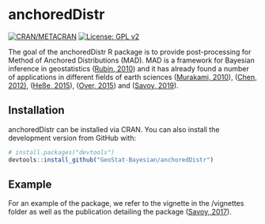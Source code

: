 
<!-- README.md is generated from README.Rmd. Please edit that file -->

# anchoredDistr

<!-- badges: start -->

[![CRAN/METACRAN](https://img.shields.io/cran/v/anchoredDistr)](https://cran.r-project.org/web/packages/anchoredDistr/index.html)
[![License: GPL
v2](https://img.shields.io/badge/License-GPL%20v2-blue.svg)](https://www.gnu.org/licenses/old-licenses/gpl-2.0.en.html)
<!-- badges: end -->

The goal of the anchoredDistr R package is to provide post-processing
for Method of Anchored Distributions (MAD). MAD is a framework for
Bayesian inference in geostatistics
([Rubin, 2010](https://doi.org/10.1029/2009wr008799)) and it has already
found a number of applications in different fields of earth sciences
([Murakami, 2010](https://doi.org/10.5194/hess-14-1989-2010)),
([Chen, 2012)](https://doi.org/10.1029/2011wr010675),
([Heße, 2015](https://doi.org/10.1016/j.jhydrol.2015.09.067)),
([Over, 2015](https://doi.org/10.1002/2014WR015252)) and
([Savoy, 2019](https://doi.org/10.1007/s00477-019-01697-9)).

## Installation

anchoredDistr can be installed via CRAN. You can also install the
development version from GitHub with:

``` r
# install.packages("devtools")
devtools::install_github("GeoStat-Bayesian/anchoredDistr")
```

## Example

For an example of the package, we refer to the vignette in the
/vignettes folder as well as the publication detailing the package
([Savoy, 2017](https://doi.org/10.32614/RJ-2017-034)).
